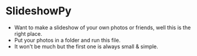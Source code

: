 # SlideshowPy
* Want to make a slideshow of your own photos or friends, well this is the right place.<br>
* Put your photos in a folder and run this file.<br>
* It won't be much but the first one is always small & simple.
